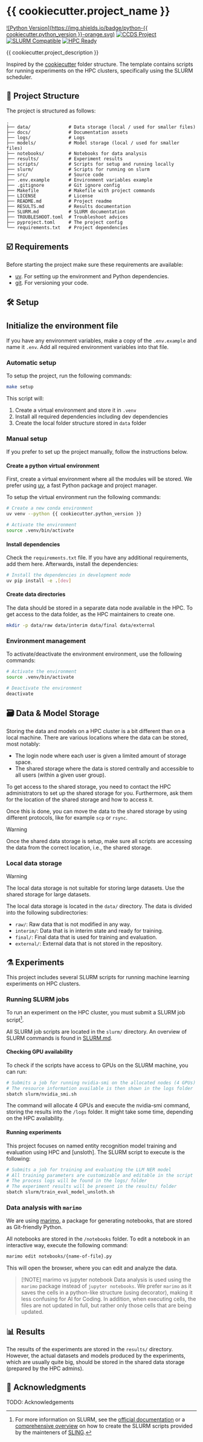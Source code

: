 # {{ cookiecutter.project_name }}

[![Python Version](https://img.shields.io/badge/python-{{ cookiecutter.python_version }}-orange.svg)](https://www.python.org/downloads/)
[![CCDS Project](https://img.shields.io/badge/CCDS-Project%20template-orange?logo=cookiecutter)](https://github.com/eriknovak/cookiecutter-ml-hpc/)
[![SLURM Compatible](https://img.shields.io/badge/scheduler-SLURM-brightgreen.svg)](https://slurm.schedmd.com/)
[![HPC Ready](https://img.shields.io/badge/HPC-ready-orange.svg)](https://github.com/eriknovak/cookiecutter-ml-hpc/)


{{ cookiecutter.project_description }}

Inspired by the [cookiecutter] folder structure. The template contains scripts
for running experiments on the HPC clusters, specifically using the SLURM scheduler.

## 📁 Project Structure

The project is structured as follows:

```plaintext
.
├── data/              # Data storage (local / used for smaller files)
├── docs/              # Documentation assets
├── logs/              # Logs
├── models/            # Model storage (local / used for smaller files)
├── notebooks/         # Notebooks for data analysis
├── results/           # Experiment results
├── scripts/           # Scripts for setup and running locally
├── slurm/             # Scripts for running on slurm
├── src/               # Source code
├── .env.example       # Environment variables example
├── .gitignore         # Git ignore config
├── Makefile           # Makefile with project commands
├── LICENSE            # License
├── README.md          # Project readme
├── RESULTS.md         # Results documentation
├── SLURM.md           # SLURM documentation
├── TROUBLESHOOT.toml  # Troubleshoot advices
├── pyproject.toml     # The project config
└── requirements.txt   # Project dependencies
```

## ☑️ Requirements

Before starting the project make sure these requirements are available:

- [uv]. For setting up the environment and Python dependencies.
- [git]. For versioning your code.

## 🛠️ Setup

## Initialize the environment file

If you have any environment variables, make a copy of the `.env.example`
and name it `.env`. Add all required environment variables into that file.

### Automatic setup

To setup the project, run the following commands:

```bash
make setup
```

This script will:

1. Create a virtual environment and store it in `.venv`
2. Install all required dependencies including dev dependencies
3. Create the local folder structure stored in `data` folder

### Manual setup

If you prefer to set up the project manually, follow the instructions below.

#### Create a python virtual environment

First, create a virtual environment where all the modules will be stored.
We prefer using [uv], a fast Python package and project manager.

To setup the virtual environment run the following commands:

```bash
# Create a new conda environment
uv venv --python {{ cookiecutter.python_version }}

# Activate the environment
source .venv/bin/activate
```

#### Install dependencies

Check the `requirements.txt` file. If you have any additional requirements, add
them here. Afterwards, install the dependencies:

```bash
# Install the dependencies in development mode
uv pip install -e .[dev]
```

#### Create data directories

The data should be stored in a separate data node available in the HPC. To get
access to the data folder, as the HPC maintainers to create one.

```bash
mkdir -p data/raw data/interim data/final data/external
```

### Environment management

To activate/deactivate the environment environment, use the following commands:

```bash
# Activate the environment
source .venv/bin/activate

# Deactivate the environment
deactivate
```

## 🗃️ Data & Model Storage

Storing the data and models on a HPC cluster is a bit different than on a local
machine. There are various locations where the data can be stored, most notably:

- The login node where each user is given a limited amount of storage space.
- The shared storage where the data is stored centrally and accessible to all
  users (within a given user group).

To get access to the shared storage, you need to contact the HPC administrators
to set up the shared storage for you. Furthermore, ask them for the location of
the shared storage and how to access it.

Once this is done, you can move the data to the shared storage by using different
protocols, like for example `scp` or `rsync`.

> [!WARNING]
> Once the shared data storage is setup, make sure all scripts are accessing the
> data from the correct location, i.e., the shared storage.

### Local data storage

> [!WARNING]
> The local data storage is not suitable for storing large datasets. Use the
> shared storage for large datasets.

The local data storage is located in the `data/` directory.
The data is divided into the following subdirectories:

- `raw/`: Raw data that is not modified in any way.
- `interim/`: Data that is in interim state and ready for training.
- `final/`: Final data that is used for training and evaluation.
- `external/`: External data that is not stored in the repository.

## ⚗️ Experiments

This project includes several SLURM scripts for running machine learning
experiments on HPC clusters.

### Running SLURM jobs

To run an experiment on the HPC cluster, you must submit a SLURM job script[^1].

All SLURM job scripts are located in the `slurm/` directory. An overview
of SLURM commands is found in [SLURM.md](./SLURM.md).

#### Checking GPU availability

To check if the scripts have access to GPUs on the SLURM machine, you can run:

```bash
# Submits a job for running nvidia-smi on the allocated nodes (4 GPUs)
# The resource information available is then shown in the logs folder
sbatch slurm/nvidia_smi.sh
```

The command will allocate 4 GPUs and execute the nvidia-smi command, storing the
results into the `/logs` folder. It might take some time, depending on the HPC
availability.

#### Running experiments

This project focuses on named entity recognition model training and evaluation
using HPC and [unsloth]. The SLURM script to execute is the following:

```bash
# Submits a job for training and evaluating the LLM NER model
# All training parameters are customizable and editable in the script
# The process logs will be found in the logs/ folder
# The experiment results will be present in the results/ folder
sbatch slurm/train_eval_model_unsloth.sh
```

### Data analysis with `marimo`

We are using [marimo], a package for generating notebooks, that are stored as
Git-friendly Python.

All notebooks are stored in the `/notebooks` folder. To edit a notebook in an
interactive way, execute the following command:

```bash
marimo edit notebooks/{name-of-file}.py
```

This will open the browser, where you can edit and analyze the data.

> [!NOTE] marimo vs jupyter notebook
> Data analysis is used using the `marimo` package instead of `jupyter notebooks`.
> We prefer `marimo` as it saves the cells in a python-like structure (using decorator),
> making it less confusing for AI for Coding. In addition, when executing cells,
> the files are not updated in full, but rather only those cells that are being updated.

## 📊 Results

The results of the experiments are stored in the `results/` directory. However,
the actual datasets and models produced by the experiments, which are usually quite
big, should be stored in the shared data storage (prepared by the HPC admins).

## 📣 Acknowledgments

TODO: Acknowledgements


[uv]: https://docs.astral.sh/uv/
[cookiecutter]: https://drivendata.github.io/cookiecutter-data-science/
[git]: https://git-scm.com/
[marimo]: https://docs.marimo.io/

[^1]: For more information on SLURM, see the [official documentation](https://slurm.schedmd.com/) or a [comprehensive overview](https://doc.sling.si/en/navodila/slurm/) on how to create the SLURM scripts provided by the mainteners of [SLING](https://www.sling.si/en/).
